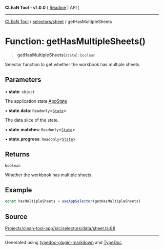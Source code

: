 **CLEaN Tool - v1.0.0** ( [Readme](../../../README.md) \| API )

***

[CLEaN Tool](../../../modules.md) / [selectors/sheet](../README.md) / getHasMultipleSheets

# Function: getHasMultipleSheets()

> **getHasMultipleSheets**(`state`): `boolean`

Selector function to get whether the workbook has multiple sheets.

## Parameters

▪ **state**: `object`

The application state [AppState](../../../app/store/type-aliases/AppState.md)

▪ **state.data**: `Readonly`\<[`State`](../../../reducers/data/interfaces/State.md)\>

The data slice of the state.

▪ **state.matches**: `Readonly`\<[`State`](../../progress/private/interfaces/State.md)\>

▪ **state.progress**: `Readonly`\<[`State`](../../progress/private/interfaces/State.md)\>

## Returns

`boolean`

Whether the workbook has multiple sheets.

## Example

```ts
const hasMultipleSheets = useAppSelector(getHasMultipleSheets)
```

## Source

[Projects/clean-tool-app/src/selectors/data/sheet.ts:88](https://github.com/yuckyh/clean-tool-app/)

***

Generated using [typedoc-plugin-markdown](https://www.npmjs.com/package/typedoc-plugin-markdown) and [TypeDoc](https://typedoc.org/)
